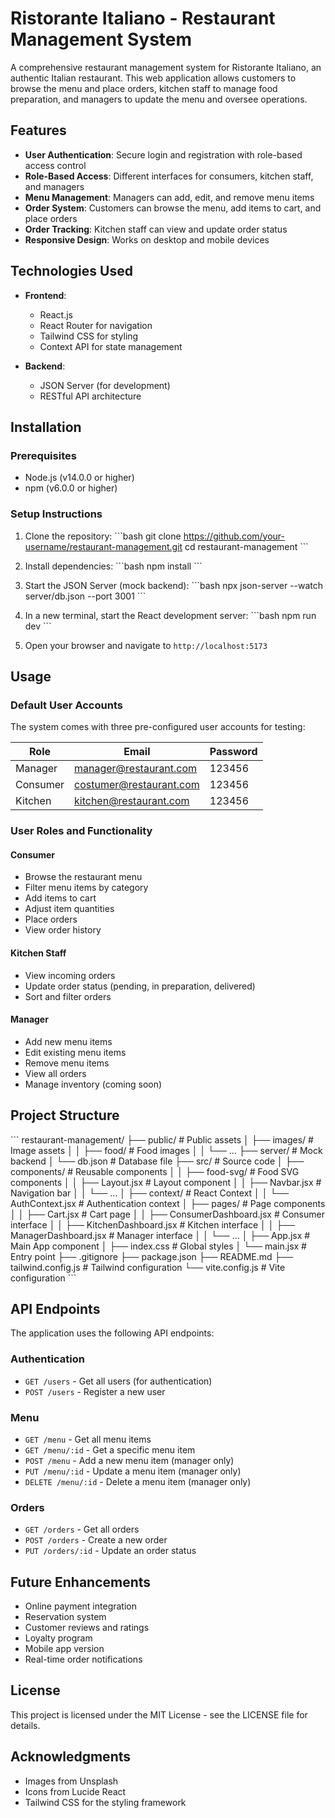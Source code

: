 # Ristorante Italiano - Restaurant Management System

A comprehensive restaurant management system for Ristorante Italiano, an authentic Italian restaurant. This web application allows customers to browse the menu and place orders, kitchen staff to manage food preparation, and managers to update the menu and oversee operations.

## Features

- **User Authentication**: Secure login and registration with role-based access control
- **Role-Based Access**: Different interfaces for consumers, kitchen staff, and managers
- **Menu Management**: Managers can add, edit, and remove menu items
- **Order System**: Customers can browse the menu, add items to cart, and place orders
- **Order Tracking**: Kitchen staff can view and update order status
- **Responsive Design**: Works on desktop and mobile devices

## Technologies Used

- **Frontend**:
  - React.js
  - React Router for navigation
  - Tailwind CSS for styling
  - Context API for state management

- **Backend**:
  - JSON Server (for development)
  - RESTful API architecture

## Installation

### Prerequisites

- Node.js (v14.0.0 or higher)
- npm (v6.0.0 or higher)

### Setup Instructions

1. Clone the repository:
   \`\`\`bash
   git clone https://github.com/your-username/restaurant-management.git
   cd restaurant-management
   \`\`\`

2. Install dependencies:
   \`\`\`bash
   npm install
   \`\`\`

3. Start the JSON Server (mock backend):
   \`\`\`bash
   npx json-server --watch server/db.json --port 3001
   \`\`\`

4. In a new terminal, start the React development server:
   \`\`\`bash
   npm run dev
   \`\`\`

5. Open your browser and navigate to `http://localhost:5173`

## Usage

### Default User Accounts

The system comes with three pre-configured user accounts for testing:

| Role | Email | Password |
|------|-------|----------|
| Manager | manager@restaurant.com | 123456 |
| Consumer | costumer@restaurant.com | 123456 |
| Kitchen | kitchen@restaurant.com | 123456 |

### User Roles and Functionality

#### Consumer
- Browse the restaurant menu
- Filter menu items by category
- Add items to cart
- Adjust item quantities
- Place orders
- View order history

#### Kitchen Staff
- View incoming orders
- Update order status (pending, in preparation, delivered)
- Sort and filter orders

#### Manager
- Add new menu items
- Edit existing menu items
- Remove menu items
- View all orders
- Manage inventory (coming soon)

## Project Structure

\`\`\`
restaurant-management/
├── public/                  # Public assets
│   ├── images/              # Image assets
│   │   ├── food/            # Food images
│   │   └── ...
├── server/                  # Mock backend
│   └── db.json              # Database file
├── src/                     # Source code
│   ├── components/          # Reusable components
│   │   ├── food-svg/        # Food SVG components
│   │   ├── Layout.jsx       # Layout component
│   │   ├── Navbar.jsx       # Navigation bar
│   │   └── ...
│   ├── context/             # React Context
│   │   └── AuthContext.jsx  # Authentication context
│   ├── pages/               # Page components
│   │   ├── Cart.jsx         # Cart page
│   │   ├── ConsumerDashboard.jsx  # Consumer interface
│   │   ├── KitchenDashboard.jsx   # Kitchen interface
│   │   ├── ManagerDashboard.jsx   # Manager interface
│   │   └── ...
│   ├── App.jsx              # Main App component
│   ├── index.css            # Global styles
│   └── main.jsx             # Entry point
├── .gitignore
├── package.json
├── README.md
├── tailwind.config.js       # Tailwind configuration
└── vite.config.js           # Vite configuration
\`\`\`

## API Endpoints

The application uses the following API endpoints:

### Authentication
- `GET /users` - Get all users (for authentication)
- `POST /users` - Register a new user

### Menu
- `GET /menu` - Get all menu items
- `GET /menu/:id` - Get a specific menu item
- `POST /menu` - Add a new menu item (manager only)
- `PUT /menu/:id` - Update a menu item (manager only)
- `DELETE /menu/:id` - Delete a menu item (manager only)

### Orders
- `GET /orders` - Get all orders
- `POST /orders` - Create a new order
- `PUT /orders/:id` - Update an order status

## Future Enhancements

- Online payment integration
- Reservation system
- Customer reviews and ratings
- Loyalty program
- Mobile app version
- Real-time order notifications

## License

This project is licensed under the MIT License - see the LICENSE file for details.

## Acknowledgments

- Images from Unsplash
- Icons from Lucide React
- Tailwind CSS for the styling framework
